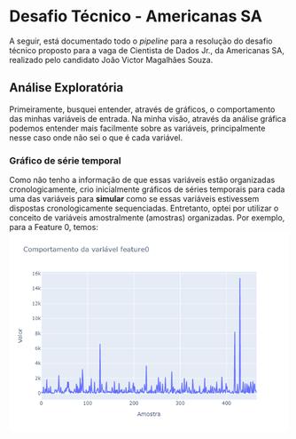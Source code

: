 # Desafio Técnico - Americanas SA
A seguir, está documentado todo o <em>pipeline</em> para a resolução do desafio técnico proposto para a vaga de Cientista de Dados Jr., da Americanas SA, realizado pelo candidato João Victor Magalhães Souza.

## Análise Exploratória
Primeiramente, busquei entender, através de gráficos, o comportamento das minhas variáveis de entrada. Na minha visão, através da análise gráfica podemos entender mais facilmente sobre as variáveis, principalmente nesse caso onde não sei o que é cada variável.
### Gráfico de série temporal
Como não tenho a informação de que essas variáveis estão organizadas cronologicamente, crio inicialmente gráficos de séries temporais para cada uma das variáveis para <strong>simular</strong> como se essas variáveis estivessem dispostas cronologicamente sequenciadas. Entretanto, optei por utilizar o conceito de variáveis amostralmente (amostras) organizadas. Por exemplo, para a Feature 0, temos:
![Screenshot](figures/time_series_feature0.png)
